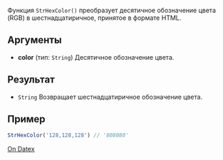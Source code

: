 Функция `StrHexColor()` преобразует десятичное обозначение цвета (RGB) в шестнадцатиричное, принятое в формате HTML.

## Аргументы
- **color** (тип: `String`)
	Десятичное обозначение цвета.

## Результат
- `String`
	Возвращает шестнадцатиричное обозначение цвета.

## Пример
```js
StrHexColor('128,128,128') // '808080'
```

[On Datex](http://docs.datex.ru/article.htm?id=5620276892448878782)